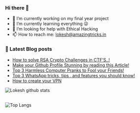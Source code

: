 ### Hi there 👋

- 🔭 I’m currently working on my final year project
- 🌱  I’m currently learning everything 😜
- 🤔 I’m looking for help with Ethical Hacking
- 📫 How to reach me: lokesh@amazingtricks.in


### 📔 Latest Blog posts
<!-- BLOG-POST-LIST:START -->
- [How to solve RSA Crypto Challenges in CTF’S..!](https://www.amazingtricks.in/how-to-solve-rsa-crypto-challenges-in-ctfs/)
- [Make your Github Profile Stunning by reading this Article!](https://www.amazingtricks.in/make-your-github-profile-stunning-by-reading-this-article/)
- [Top 3 Harmless Computer Pranks to Fool your Friends!](https://www.amazingtricks.in/top-3-harmless-computer-pranks-to-fool-your-friends/)
- [Top 3 WhatsApp tricks, tips , and features you should know!](https://www.amazingtricks.in/top-3-whatsapp-tricks-tips-and-features-you-should-know/)
- [How to create your VPN](https://www.amazingtricks.in/how-to-create-your-vpn/)
<!-- BLOG-POST-LIST:END -->

![Lokesh github stats](https://github-readme-stats.vercel.app/api?username=170030262&show_icons=true&theme=highcontrast&hide=Contributedto)
<br>
</br>

![Top Langs](https://github-readme-stats.vercel.app/api/top-langs/?username=170030262)



